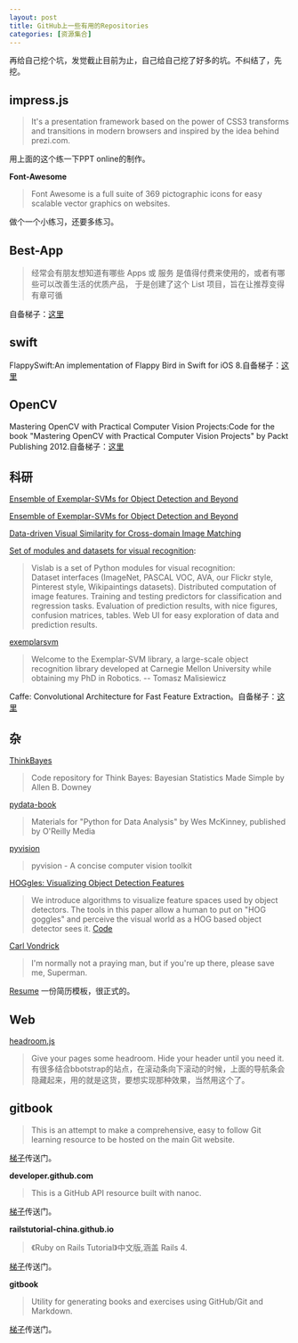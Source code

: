 ```yaml
---
layout: post
title: GitHub上一些有用的Repositories
categories: [资源集合]
---
```


再给自己挖个坑，发觉截止目前为止，自己给自己挖了好多的坑。不纠结了，先挖。

## impress.js

>It's a presentation framework based on the power of CSS3 transforms and transitions in modern browsers and inspired by the idea behind prezi.com.

用上面的这个练一下PPT online的制作。

**Font-Awesome**

>Font Awesome is a full suite of 369 pictographic icons for easy scalable vector graphics on websites.

做个一个小练习，还要多练习。

## Best-App

>经常会有朋友想知道有哪些 Apps 或 服务 是值得付费来使用的，或者有哪些可以改善生活的优质产品， 于是创建了这个 List 项目，旨在让推荐变得有章可循

自备梯子：[这里](https://github.com/hzlzh/Best-App)

## swift

FlappySwift:An implementation of Flappy Bird in Swift for iOS 8.自备梯子：[这里](https://github.com/fullstackio/FlappySwift)

## OpenCV

Mastering OpenCV with Practical Computer Vision Projects:Code for the book "Mastering OpenCV with Practical Computer Vision Projects" by Packt Publishing 2012.自备梯子：[这里](https://github.com/MasteringOpenCV/code)

## 科研

[Ensemble of Exemplar-SVMs for Object Detection and Beyond](https://github.com/abhi2610/exemplarsvm)

[Ensemble of Exemplar-SVMs for Object Detection and Beyond](https://github.com/quantombone/exemplarsvm)

[Data-driven Visual Similarity for Cross-domain Image Matching](http://graphics.cs.cmu.edu/projects/crossDomainMatching/)

[Set of modules and datasets for visual recognition](https://github.com/sergeyk/vislab):
>Vislab is a set of Python modules for visual recognition:</br>
Dataset interfaces (ImageNet, PASCAL VOC, AVA, our Flickr style, Pinterest style, Wikipaintings datasets).
Distributed computation of image features.
Training and testing predictors for classification and regression tasks.
Evaluation of prediction results, with nice figures, confusion matrices, tables.
Web UI for easy exploration of data and prediction results.

[exemplarsvm](https://github.com/quantombone/exemplarsvm)
>Welcome to the Exemplar-SVM library, a large-scale object recognition library developed at Carnegie Mellon University while obtaining my PhD in Robotics. -- Tomasz Malisiewicz

Caffe: Convolutional Architecture for Fast Feature Extraction。自备梯子：[这里](https://github.com/willard-yuan/caffe)



## 杂

[ThinkBayes](https://github.com/AllenDowney/ThinkBayes)
>Code repository for Think Bayes: Bayesian Statistics Made Simple by Allen B. Downey

[pydata-book](https://github.com/pydata/pydata-book)
>Materials for "Python for Data Analysis" by Wes McKinney, published by O'Reilly Media

[pyvision](https://github.com/cvondrick/pyvision)
>pyvision - A concise computer vision toolkit

[HOGgles: Visualizing Object Detection Features](http://web.mit.edu/vondrick/ihog/)
>We introduce algorithms to visualize feature spaces used by object detectors. The tools in this paper allow a human to put on "HOG goggles" and perceive the visual world as a HOG based object detector sees it. [Code](https://github.com/CSAILVision/ihog)

[Carl Vondrick](http://web.mit.edu/vondrick/)
>I'm normally not a praying man, but if you're up there, please save me, Superman.

[Resume](http://greatghoul.github.io/resume/)
一份简历模板，很正式的。

## Web

[headroom.js](https://github.com/WickyNilliams/headroom.js)
>Give your pages some headroom. Hide your header until you need it.
有很多结合bbotstrap的站点，在滚动条向下滚动的时候，上面的导航条会隐藏起来，用的就是这货，要想实现那种效果，当然用这个了。

## gitbook

>This is an attempt to make a comprehensive, easy to follow Git learning resource to be hosted on the main Git website.

[梯子](https://github.com/schacon/gitbook)传送门。

**developer.github.com**
>This is a GitHub API resource built with nanoc.

[梯子](https://github.com/github/developer.github.com)传送门。

**railstutorial-china.github.io**
>《Ruby on Rails Tutorial》中文版,涵盖 Rails 4.

[梯子](https://github.com/railstutorial-china/railstutorial-china.github.io)传送门。

**gitbook**
>Utility for generating books and exercises using GitHub/Git and Markdown.

[梯子](https://github.com/GitbookIO/gitbook)传送门。
